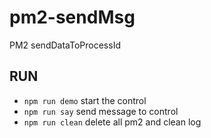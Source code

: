 # pm2-sendMsg
PM2 sendDataToProcessId

## RUN
* `npm run demo`  start the control
* `npm run say`   send message to control
* `npm run clean` delete all pm2 and clean log